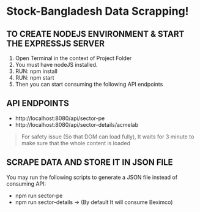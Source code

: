 # Stock-Bangladesh Data Scrapping!

## TO CREATE NODEJS ENVIRONMENT & START THE EXPRESSJS SERVER

 1. Open Terminal in the context of Project Folder
 2. You must have nodeJS installed.
 3. RUN: npm install
 4. RUN: npm start
 5. Then you can start consuming the following API endpoints

## API ENDPOINTS

 - http://localhost:8080/api/sector-pe
 - http://localhost:8080/api/sector-details/acmelab

> For safety issue (So that DOM can load fully), It waits for 3 minute to make sure that the whole content is loaded


## SCRAPE DATA AND STORE IT IN JSON FILE
You may run the following scripts to generate a JSON file instead of consuming API:

 - npm run sector-pe
 - npm run sector-details -> (By default It will consume Beximco)

